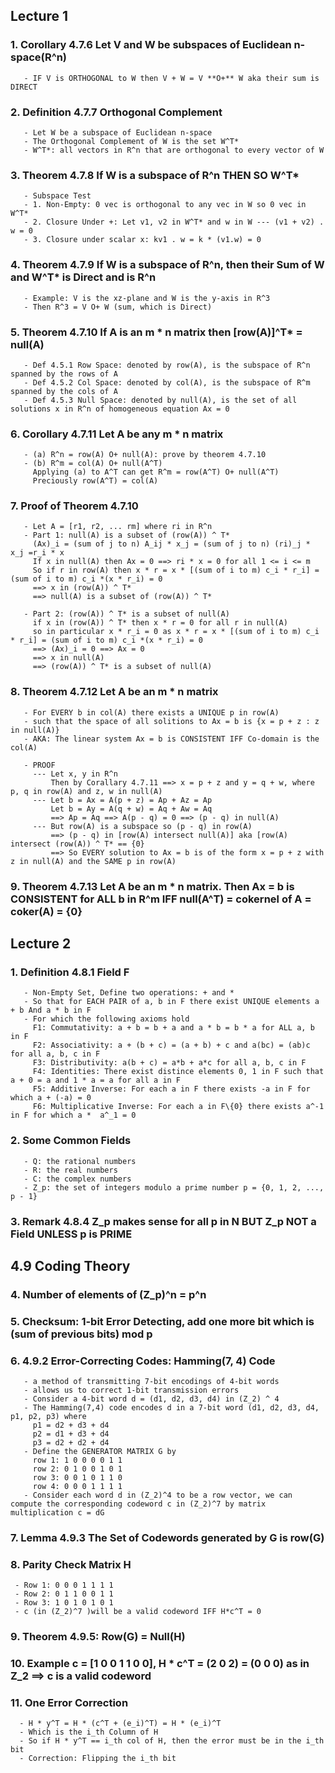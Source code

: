 ## Lecture 1

### 1. Corollary 4.7.6 Let V and W be subspaces of Euclidean n-space(R^n)
       - IF V is ORTHOGONAL to W then V + W = V **O+** W aka their sum is DIRECT
       
### 2. Definition 4.7.7 Orthogonal Complement
       - Let W be a subspace of Euclidean n-space
       - The Orthogonal Complement of W is the set W^T* 
       - W^T*: all vectors in R^n that are orthogonal to every vector of W
   
### 3. Theorem 4.7.8 If W is a subspace of R^n THEN SO W^T*
       - Subspace Test
       - 1. Non-Empty: 0 vec is orthogonal to any vec in W so 0 vec in W^T*
       - 2. Closure Under +: Let v1, v2 in W^T* and w in W --- (v1 + v2) . w = 0
       - 3. Closure under scalar x: kv1 . w = k * (v1.w) = 0
       
### 4. Theorem 4.7.9 If W is a subspace of R^n, then their Sum of W and W^T* is Direct and is R^n
       - Example: V is the xz-plane and W is the y-axis in R^3
       - Then R^3 = V O+ W (sum, which is Direct)
       
### 5. Theorem 4.7.10 If A is an m * n matrix then [row(A)]^T* = null(A)
       - Def 4.5.1 Row Space: denoted by row(A), is the subspace of R^n spanned by the rows of A
       - Def 4.5.2 Col Space: denoted by col(A), is the subspace of R^m spanned by the cols of A
       - Def 4.5.3 Null Space: denoted by null(A), is the set of all solutions x in R^n of homogeneous equation Ax = 0
       
### 6. Corollary 4.7.11 Let A be any m * n matrix
       - (a) R^n = row(A) O+ null(A): prove by theorem 4.7.10
       - (b) R^m = col(A) O+ null(A^T)
         Applying (a) to A^T can get R^m = row(A^T) O+ null(A^T)
         Preciously row(A^T) = col(A)

### 7. Proof of Theorem 4.7.10
       - Let A = [r1, r2, ... rm] where ri in R^n
       - Part 1: null(A) is a subset of (row(A)) ^ T*
         (Ax)_i = (sum of j to n) A_ij * x_j = (sum of j to n) (ri)_j * x_j =r_i * x
         If x in null(A) then Ax = 0 ==> ri * x = 0 for all 1 <= i <= m
         So if r in row(A) then x * r = x * [(sum of i to m) c_i * r_i] = (sum of i to m) c_i *(x * r_i) = 0
         ==> x in (row(A)) ^ T*
         ==> null(A) is a subset of (row(A)) ^ T*
         
       - Part 2: (row(A)) ^ T* is a subset of null(A)
         if x in (row(A)) ^ T* then x * r = 0 for all r in null(A)
         so in particular x * r_i = 0 as x * r = x * [(sum of i to m) c_i * r_i] = (sum of i to m) c_i *(x * r_i) = 0
         ==> (Ax)_i = 0 ==> Ax = 0
         ==> x in null(A)
         ==> (row(A)) ^ T* is a subset of null(A)
         
### 8. Theorem 4.7.12 Let A be an m * n matrix 
       - For EVERY b in col(A) there exists a UNIQUE p in row(A)
       - such that the space of all solitions to Ax = b is {x = p + z : z in null(A)}
       - AKA: The linear system Ax = b is CONSISTENT IFF Co-domain is the col(A)
       
       - PROOF
         --- Let x, y in R^n 
             Then by Corallary 4.7.11 ==> x = p + z and y = q + w, where p, q in row(A) and z, w in null(A)
         --- Let b = Ax = A(p + z) = Ap + Az = Ap
             Let b = Ay = A(q + w) = Aq + Aw = Aq
             ==> Ap = Aq ==> A(p - q) = 0 ==> (p - q) in null(A)
         --- But row(A) is a subspace so (p - q) in row(A)
             ==> (p - q) in [row(A) intersect null(A)] aka [row(A) intersect (row(A)) ^ T* == {0}
             ==> So EVERY solution to Ax = b is of the form x = p + z with z in null(A) and the SAME p in row(A)
             
### 9. Theorem 4.7.13 Let A be an m * n matrix. Then Ax = b is CONSISTENT for ALL b in R^m IFF null(A^T) = cokernel of A = coker(A) = {0}
         


## Lecture 2

### 1. Definition 4.8.1 Field F
       - Non-Empty Set, Define two operations: + and *
       - So that for EACH PAIR of a, b in F there exist UNIQUE elements a + b And a * b in F
       - For which the following axioms hold
         F1: Commutativity: a + b = b + a and a * b = b * a for ALL a, b in F
         F2: Associativity: a + (b + c) = (a + b) + c and a(bc) = (ab)c for all a, b, c in F
         F3: Distributivity: a(b + c) = a*b + a*c for all a, b, c in F
         F4: Identities: There exist distince elements 0, 1 in F such that a + 0 = a and 1 * a = a for all a in F
         F5: Additive Inverse: For each a in F there exists -a in F for which a + (-a) = 0
         F6: Multiplicative Inverse: For each a in F\{0} there exists a^-1 in F for which a *  a^_1 = 0
         
### 2. Some Common Fields
       - Q: the rational numbers
       - R: the real numbers
       - C: the complex numbers
       - Z_p: the set of integers modulo a prime number p = {0, 1, 2, ..., p - 1}
       
### 3. Remark 4.8.4 Z_p makes sense for all p in N BUT Z_p NOT a Field UNLESS p is PRIME

## 4.9 Coding Theory

### 4. Number of elements of (Z_p)^n = p^n
         
### 5. Checksum: 1-bit Error Detecting, add one more bit which is (sum of previous bits) mod p

### 6. 4.9.2 Error-Correcting Codes: Hamming(7, 4) Code
       - a method of transmitting 7-bit encodings of 4-bit words
       - allows us to correct 1-bit transmission errors
       - Consider a 4-bit word d = (d1, d2, d3, d4) in (Z_2) ^ 4
       - The Hamming(7,4) code encodes d in a 7-bit word (d1, d2, d3, d4, p1, p2, p3) where
         p1 = d2 + d3 + d4
         p2 = d1 + d3 + d4
         p3 = d2 + d2 + d4
       - Define the GENERATOR MATRIX G by
         row 1: 1 0 0 0 0 1 1
         row 2: 0 1 0 0 1 0 1
         row 3: 0 0 1 0 1 1 0
         row 4: 0 0 0 1 1 1 1
       - Consider each word d in (Z_2)^4 to be a row vector, we can compute the corresponding codeword c in (Z_2)^7 by matrix multiplication c = dG

### 7. Lemma 4.9.3 The Set of Codewords generated by G is row(G)

### 8. Parity Check Matrix H
     - Row 1: 0 0 0 1 1 1 1
     - Row 2: 0 1 1 0 0 1 1
     - Row 3: 1 0 1 0 1 0 1
     - c (in (Z_2)^7 )will be a valid codeword IFF H*c^T = 0
     
### 9. Theorem 4.9.5: Row(G) = Null(H)

### 10. Example c = [1 0 0 1 1 0 0], H * c^T = (2 0 2) = (0 0 0) as in Z_2 ==> c is a valid codeword

### 11. One Error Correction
      - H * y^T = H * (c^T + (e_i)^T) = H * (e_i)^T
      - Which is the i_th Column of H
      - So if H * y^T == i_th col of H, then the error must be in the i_th bit
      - Correction: Flipping the i_th bit

